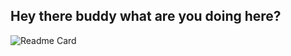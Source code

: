 ## Hey there buddy what are you doing here?
![Readme Card](https://github-readme-stats.vercel.app/api/pin/?username=elitecarlson&repo=github-readme-stats)
